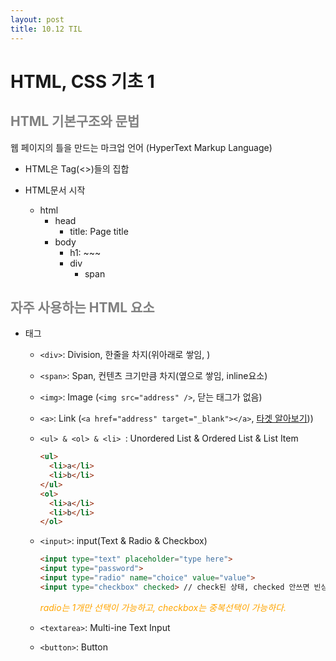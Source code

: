 ```yaml
---
layout: post
title: 10.12 TIL
---
```


# HTML, CSS 기초 1

## <span style="color:gray">HTML 기본구조와 문법</span>

웹 페이지의 틀을 만드는 마크업 언어 (HyperText Markup Language)

- HTML은 Tag(<>)들의 집합

- HTML문서 시작

  - html
    - head
      - title: Page title
    - body
      - h1: ~~~
      - div
        - span

  

## <span style="color:gray">자주 사용하는 HTML 요소 </span>

- 태그

  - `<div>`: Division, 한줄을 차지(위아래로 쌓임, )

  - `<span>`: Span, 컨텐츠 크기만큼 차지(옆으로 쌓임, inline요소)

  - `<img>`: Image (`<img src="address" />`, 닫는 태그가 없음)

  - `<a>`: Link (`<a href="address" target="_blank"></a>`, [타겟 알아보기](https://tcpschool.com/html-tag-attrs/a-target)))

  - `<ul> & <ol> & <li> `: Unordered List & Ordered List & List Item

    ```html
    <ul>
      <li>a</li>
      <li>b</li>
    </ul>
    <ol>
      <li>a</li>
      <li>b</li>
    </ol>
    ```

  - `<input>`: input(Text & Radio & Checkbox)

    ```html
    <input type="text" placeholder="type here">
    <input type="password">
    <input type="radio" name="choice" value="value">
    <input type="checkbox" checked> // check된 상태, checked 안쓰면 빈상태
    ```

    <span style="color:orange">*radio는 1개만 선택이 가능하고, checkbox는 중복선택이 가능하다.*</span>

  - `<textarea>`: Multi-ine Text Input

  - `<button>`: Button
